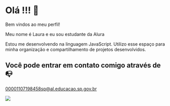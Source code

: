 # Olá !!! 🤍

Bem vindos ao meu perfil!

Meu nome é Laura e eu sou estudante da Alura

Estou me desenvolvendo na linguagem JavaScript. Utilizo esse espaço para minha organização e compartilhamento de projetos desenvolvidos.

## Você pode entrar em contato comigo através de 📭

00001107198458sp@al.educacao.sp.gov.br 

![](https://media1.tenor.com/m/VH1mDIU9ipMAAAAC/cinnamoroll.gif)

